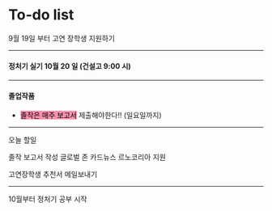 # To-do list

9월 19일 부터
고연 장학생 지원하기




----

#### 정처기 실기 10월 20 일 (건설고 9:00 시)

----

#### 졸업작품

- <mark style="background: #FF5582A6;">졸작은 매주 보고서</mark> 제출해야한다!! (일요일까지)

----

오늘 할일

졸작 보고서 작성
글로벌 존 카드뉴스
르노코리아 지원


고연장학생 추천서 메일보내기

----

10월부터 정처기 공부 시작
